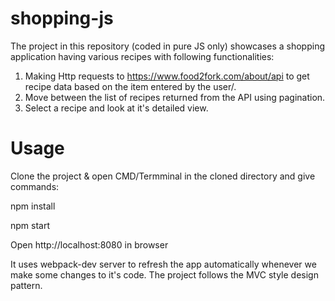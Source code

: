 # shopping-js

The project in this repository (coded in pure JS only) showcases a shopping application having various recipes with following functionalities:
1. Making Http requests to https://www.food2fork.com/about/api to get recipe data based on the item entered by the user/.
2. Move between the list of recipes returned from the API using pagination.
3. Select a recipe and look at it's detailed view.

# Usage
Clone the project & open CMD/Termminal in the cloned directory and give commands:

npm install

npm start

Open http://localhost:8080 in browser

It uses webpack-dev server to refresh the app automatically whenever we make some changes to it's code.
The project follows the MVC style design pattern.
